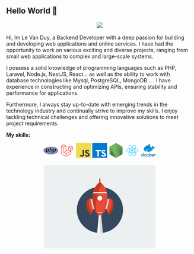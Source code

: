 ## Hello World 👋

<div align="center">
  <img width="300" src="./b2325557a903fdf56b50da4656da9221.gif">
</div>

Hi, Im Le Van Duy, a Backend Developer with a deep passion for building and developing web applications and online services. I have had the opportunity to work on various exciting and diverse projects, ranging from small web applications to complex and large-scale systems.

I possess a solid knowledge of programming languages such as PHP, Laravel, Node.js, NestJS, React... as well as the ability to work with database technologies like Mysql, PostgreSQL, MongoDB... . I have experience in constructing and optimizing APIs, ensuring stability and performance for applications.

Furthermore, I always stay up-to-date with emerging trends in the technology industry and continually strive to improve my skills. I enjoy tackling technical challenges and offering innovative solutions to meet project requirements.

**My skills:**  
<div align="center">
  <code><img height="40" src="https://raw.githubusercontent.com/github/explore/80688e429a7d4ef2fca1e82350fe8e3517d3494d/topics/php/php.png"></code>
  <code><img height="40" src="https://raw.githubusercontent.com/github/explore/80688e429a7d4ef2fca1e82350fe8e3517d3494d/topics/laravel/laravel.png"></code>
  <code><img height="40" src="https://raw.githubusercontent.com/github/explore/80688e429a7d4ef2fca1e82350fe8e3517d3494d/topics/javascript/javascript.png"></code>
  <code><img height="40" src="https://raw.githubusercontent.com/github/explore/80688e429a7d4ef2fca1e82350fe8e3517d3494d/topics/typescript/typescript.png"></code>
  <code><img height="40" src="https://raw.githubusercontent.com/github/explore/80688e429a7d4ef2fca1e82350fe8e3517d3494d/topics/nodejs/nodejs.png"></code>
  <code><img height="40" src="https://raw.githubusercontent.com/github/explore/80688e429a7d4ef2fca1e82350fe8e3517d3494d/topics/react/react.png"></code>
  <code><img height="40" src="https://raw.githubusercontent.com/github/explore/80688e429a7d4ef2fca1e82350fe8e3517d3494d/topics/docker/docker.png"></code>
</div>
<br />
<div align="center">
  <img alt="GIF" src="./485227e7e0a2bc91c636a0785b678d50.gif" width="300"/>
</div>

